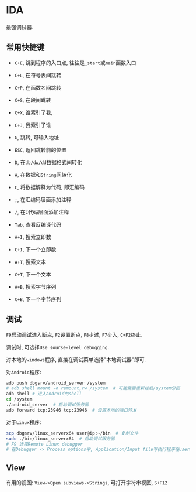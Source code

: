 # IDA

最强调试器.

## 常用快捷键

* `C+E`, 跳到程序的入口点, 往往是`_start`或`main`函数入口
* `C+L`, 在符号表间跳转
* `C+P`, 在函数名间跳转
* `C+S`, 在段间跳转
* `C+X`, 谁索引了我, 
* `C+J`, 我索引了谁
* `G`, 跳转, 可输入地址
* `ESC`, 返回跳转前的位置

* `D`, 在`db/dw/dd`数据格式间转化
* `A`, 在数据和`String`间转化
* `C`, 将数据解释为代码, 即汇编码
* `;`, 在汇编码层面添加注释
* `/`, 在`C`代码层面添加注释
* `Tab`, 查看反编译代码

* `A+I`, 搜索立即数
* `C+I`, 下一个立即数
* `A+T`, 搜索文本
* `C+T`, 下一个文本
* `A+B`, 搜索字节序列
* `C+B`, 下一个字节序列

## 调试

`F9`启动调试进入断点, `F2`设置断点, `F8`步过, `F7`步入, `C+F2`终止.

调试时, 可选择`Use sourse-level debugging`.

对本地的`windows`程序, 直接在调试菜单选择"本地调试器"即可.

对`Android`程序: 

```sh
adb push dbgsrv/android_server /system
# adb shell mount -o remount,rw /system  # 可能需要重新挂载/system分区
adb shell # 进入android的shell
cd /system
./android_server  # 启动调试服务器
adb forward tcp:23946 tcp:23946  # 设置本地的端口转发
```

对于`Linux`程序:

```sh
scp dbgsrv/linux_serverx64 user@ip:~/bin  # 复制文件
sudo ./bin/linux_serverx64  # 启动调试服务器
# F9 选择Remote Linux debugger
# 在Debugger -> Process options中, Application/Input file写执行程序在user@ip中的路径, 写hostname, 剩下可留空
```

## View

有用的视图: `View->Open subviews->Strings`, 可打开字符串视图, `S+F12`